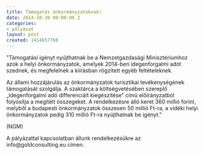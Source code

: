 ```yaml
---
title: Támogatás önkormányzatoknak!
date: 2014-10-30 00:00:00 Z
categories:
- pályázat
layout: post
created: 1414657760
---
```


<p class="lead">"Támogatási igényt nyújthatnak be a Nemzetgazdasági Minisztériumhoz azok a helyi önkormányzatok, amelyek 2014-ben idegenforgalmi adót szednek, és megfelelnek a kiírásban rögzített egyéb feltételeknek.</p><p class="lead"><!--break--></p><p>Az állami hozzájárulás az önkormányzatok turisztikai tevékenységének támogatását szolgálja. A szaktárca a költségvetésében szereplő „Idegenforgalmi adó differenciált kiegészítése” című előirányzatból folyósítja a megítélt összegeket. A rendelkezésre álló keret 360 millió forint, melyből a budapesti önkormányzatok összesen 50 millió Ft-ra, a vidéki helyi önkormányzatok pedig 310 millió Ft-ra nyújthatnak be igényt."</p><p>(NGM)</p><p>A pályázattal kapcsolatban állunk rendelkezésükre az info@goldconsulting.eu címen.</p>
